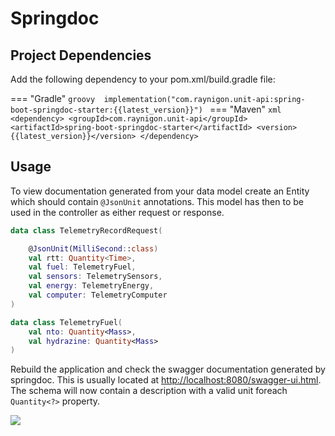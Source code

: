 # Springdoc

## Project Dependencies

Add the following dependency to your pom.xml/build.gradle file:

=== "Gradle"
    ```groovy 
    implementation("com.raynigon.unit-api:spring-boot-springdoc-starter:{{latest_version}}")
    ```
=== "Maven"
    ```xml
    <dependency>
        <groupId>com.raynigon.unit-api</groupId>
        <artifactId>spring-boot-springdoc-starter</artifactId>
        <version>{{latest_version}}</version>
    </dependency>
    ```

## Usage    

To view documentation generated from your data model create an Entity which should contain `@JsonUnit` annotations.
This model has then to be used in the controller as either request or response.

```kotlin
data class TelemetryRecordRequest(

    @JsonUnit(MilliSecond::class)
    val rtt: Quantity<Time>,
    val fuel: TelemetryFuel,
    val sensors: TelemetrySensors,
    val energy: TelemetryEnergy,
    val computer: TelemetryComputer
)

data class TelemetryFuel(
    val nto: Quantity<Mass>,
    val hydrazine: Quantity<Mass>
)
```
Rebuild the application and check the swagger documentation generated by springdoc. 
This is usually located at [http://localhost:8080/swagger-ui.html](http://localhost:8080/swagger-ui.html).
The schema will now contain a description with a valid unit foreach `Quantity<?>` property.

![](/assets/springdoc/springdoc-properties.png)